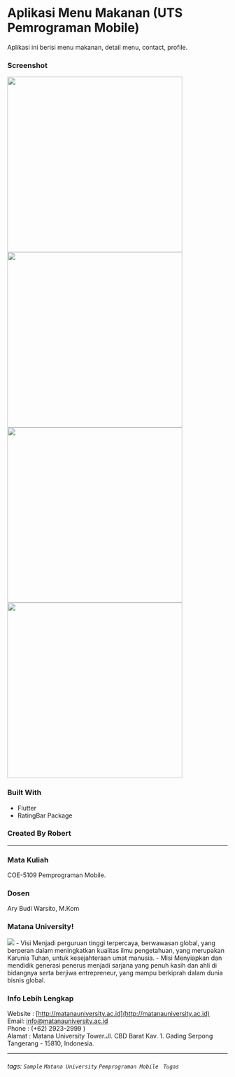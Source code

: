 # Aplikasi Menu Makanan (UTS Pemrograman Mobile)

Aplikasi ini berisi menu makanan, detail menu, contact, profile.

### Screenshot

<img src="Home.jpg?raw=true" height=400px/>
<img src="LIst.jpg?raw=true" height=400px/>
<img src="Food.jpg?raw=true" height=400px/>
<img src="Profile.jpg?raw=true" height=400px/>

### Built With

- Flutter
- RatingBar Package

### Created By Robert

---

### Mata Kuliah

COE-5109 Pemprograman Mobile.

### Dosen

Ary Budi Warsito, M.Kom

### Matana University!

<img src="http://matanauniversity.ac.id/website_lama/images/footer/Logo_mu_foot.png" />
- Visi 
Menjadi perguruan tinggi terpercaya, berwawasan global, yang berperan dalam meningkatkan kualitas ilmu pengetahuan, yang merupakan Karunia Tuhan, untuk kesejahteraan umat manusia.
- Misi 
Menyiapkan dan mendidik generasi penerus menjadi sarjana yang penuh kasih dan ahli di bidangnya serta berjiwa entrepreneur, yang mampu berkiprah dalam dunia bisnis global.

### Info Lebih Lengkap

Website : [http://matanauniversity.ac.id](http://matanauniversity.ac.id)  
Email: [info@matanauniversity.ac.id](mailto:info@matanauniversity.ac.id)  
Phone : (+62) 2923-2999 )  
Alamat : Matana University Tower.Jl. CBD Barat Kav. 1. Gading Serpong Tangerang - 15810, Indonesia.

---

###### tags: `Sample` `Matana University` `Pemprograman Mobile ` `Tugas`
